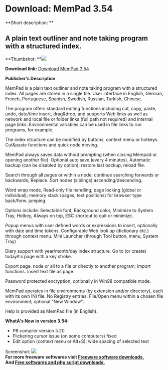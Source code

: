 # Download: MemPad 3.54

**Short description: **

## A plain text outliner and note taking program with a structured index.

  
**Thumbshot: **![](http://www.freewarefiles.com/screenshot/mempad_md.jpg)   
  
**Download link:** [Download MemPad 3.54](http://freesoftwares.boysofts.com/MemPad_program_55144.html)  
  

**Publisher's Description**  
  

MemPad is a plain text outliner and note taking program with a structured
index. All pages are stored in a single file. User interface in English,
German, French, Portuguese, Spanish, Swedish, Russian, Turkish, Chinese.

The program offers standard editing functions including cut, copy, paste,
undo, date/time insert, drag&drop, and supports Web links as well as network
and local file or folder links (full path not required) and internal page
links. Environmental variables can be used in file links to run programs, for
example.

The index structure can be modified by buttons, context menu or hotkeys.
Cut&paste functions and quick node moving.

MemPad always saves data without prompting (when closing Mempad or opening
another file). Optional auto save (every 4 minutes). Automatic backup (can be
disabled by option); restore last backup, reload file.

Search through all pages or within a node; continue searching forwards or
backwards; Replace. Sort nodes (siblings) ascending/descending.

Word wrap mode, Read-only file handling, page locking (global or individual);
memory stack (pages, text positions) for browser type back/forw. jumping.

Options include: Selectable font, Background color, Minimize to System Tray,
Hotkey, Always on top, ESC shortcut to quit or minimize.

Popup menus with user defined words or expressions to insert, optionally with
date and time tokens. Configurable Web look up (dictionary etc.) through
context menu. Mini Launcher (through Tool button, menu, System Tray)

Diary support with year/month/day index structure. Go to (or create) todayA's
page with a key stroke.

Export page, node or all to a file or directly to another program; import
functions. Insert text file as page.

Password protected encryption, optionally in Win98 compatible mode.

MemPad operates in file environments (by extension and/or directory), each
with its own INI file. No Registry entries. File/Open menu within a chosen
file environment; optional "New Window".

Help is provided as MemPad file (in English).

**WhatA's New in version 3.54:**

  * PB compiler version 5.20 
  * Flickering cursor issue (on some computers) fixed 
  * Edit option (context menu or Alt+S): wide spacing of selected text 

  
  
Screenshot: ![](http://www.freewarefiles.com/screenshot/mempad.jpg)  
**For more freeware softwares visit [Freeware software downloads.](http://freesoftwares.boysofts.com/)**   
**And [Free softwares and php script downloads.](http://www.boysofts.com/)**

